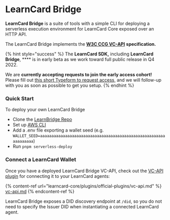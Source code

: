# LearnCard Bridge

**LearnCard Bridge** is a suite of tools with a simple CLI for deploying a serverless execution environment for LearnCard Core exposed over an HTTP API.&#x20;

The LearnCard Bridge implements the [**W3C CCG VC-API**](https://w3c-ccg.github.io/vc-api/) **specification.**&#x20;

{% hint style="success" %}
The **LearnCard SDK,** including **LearnCard Bridge**, **** is in early beta as we work toward full public release in Q4 2022.&#x20;

We are **currently accepting requests to join the early access cohort!** Please fill out [this short Typeform to request access,](https://r18y4ggjlxv.typeform.com/to/Ou8DYi4s) and we will follow-up with you as soon as possible to get you setup.&#x20;
{% endhint %}

### Quick Start&#x20;

To deploy your own LearnCard Bridge&#x20;

* Clone the [LearnBridge Repo](https://github.com/learningeconomy/LearnCard/tree/main/packages/learn-card-bridge-http)
* Set up [AWS CLI](https://aws.amazon.com/cli/)
* Add a .env file exporting a wallet seed (e.g. `WALLET_SEED=aaaaaaaaaaaaaaaaaaaaaaaaaaaaaaaaaaaaaaaaaaaaaaaaaaaaaaaaaaaaaaaa`)
* Run `pnpm serverless-deploy`

### Connect a LearnCard Wallet

Once you have a deployed LearnCard Bridge VC-API, check out the [VC-API plugin](learncard-core/plugins/official-plugins/vc-api.md) for connecting it to your LearnCard agents:

{% content-ref url="learncard-core/plugins/official-plugins/vc-api.md" %}
[vc-api.md](learncard-core/plugins/official-plugins/vc-api.md)
{% endcontent-ref %}

LearnCard Bridge exposes a DID discovery endpoint at `/did`, so you do not need to specify the Issuer DID when instantiating a connected LearnCard agent.
